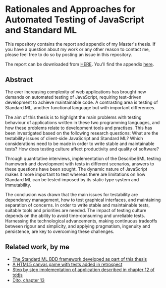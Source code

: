 Rationales and Approaches for Automated Testing of JavaScript and Standard ML
=============================================================================

This repository contains the report and appendix of my Master's thesis. If you
have a question about my work or any other reason to contact me, please feel
free to do so by posting an issue in this repository.

The report can be downloaded from [HERE](Rationales%20and%20Approaches%20for%20Automated%20Testing%20of%20JavaScript%20and%20Standard%20ML.pdf). You'll find the appendix [here](Appendix.pdf).

Abstract
--------

The ever increasing complexity of web applications has brought new demands on
automated testing of JavaScript, requiring test-driven development to achieve
maintainable code. A contrasting area is testing of Standard ML, another
functional language but with important differences.

The aim of this thesis is to highlight the main problems with testing behaviour
of applications written in these two programming languages, and how these
problems relate to development tools and practises. This has been investigated
based on the following research questions: What are the testability issues of
client-side JavaScript and Standard ML? Which considerations need to be made in
order to write stable and maintainable tests? How does testing culture affect
productivity and quality of software?

Through quantitative interviews, implementation of the DescribeSML testing
framework and development with tests in different scenarios, answers to these
questions have been sought. The dynamic nature of JavaScript makes it more
important to test whereas there are limitations on how Standard ML can be tested
imposed by its static type system and immutability.

The conclusion was drawn that the main issues for testability are dependency
management, how to test graphical interfaces, and maintaining separation of
concerns. In order to write stable and maintainable tests, suitable tools and
priorities are needed. The impact of testing culture depends on the ability to
avoid time-consuming and unreliable tests. Harnessing the technological
advancements, making continuous tradeoffs between rigour and simplicity, and
applying pragmatism, ingenuity and persistence, are key to overcoming these
challenges.

Related work, by me
-------------------

- [The Standard ML BDD framework developed as part of this thesis](https://github.com/emilwall/DescribeSML)
- [A HTML5 canvas game with tests added in retrospect](https://github.com/emilwall/HTML5-Asteroids)
- [Step by step implementation of application described in chapter 12 of tddjs](https://github.com/emilwall/tddjs-ajax)
- [Dito, chapter 13](https://github.com/emilwall/tddjs-streaming)
